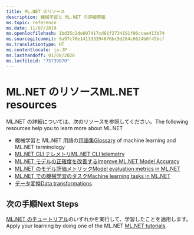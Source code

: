 ```yaml
---
title: ML.NET のリソース
description: 機械学習と ML.NET の詳細情報
ms.topic: reference
ms.date: 11/07/2019
ms.openlocfilehash: 1bd35c2de807417cd81f2734191f06ccae413b74
ms.sourcegitcommit: 9a97c76e141333394676bc5d264c6624b6f45bcf
ms.translationtype: HT
ms.contentlocale: ja-JP
ms.lasthandoff: 01/08/2020
ms.locfileid: "75739870"
---
```

# <a name="mlnet-resources"></a><span data-ttu-id="038c2-103">ML.NET のリソース</span><span class="sxs-lookup"><span data-stu-id="038c2-103">ML.NET resources</span></span>

<span data-ttu-id="038c2-104">ML.NET の詳細については、次のリソースを参照してください。</span><span class="sxs-lookup"><span data-stu-id="038c2-104">The following resources help you to learn more about ML.NET</span></span>

- <span data-ttu-id="038c2-105">機械学習と ML.NET 用語の[用語集](glossary.md)</span><span class="sxs-lookup"><span data-stu-id="038c2-105">[Glossary](glossary.md) of machine learning and ML.NET terminology</span></span>
- [<span data-ttu-id="038c2-106">ML.NET CLI テレメトリ</span><span class="sxs-lookup"><span data-stu-id="038c2-106">ML.NET CLI telemetry</span></span>](ml-net-cli-telemetry.md)
- [<span data-ttu-id="038c2-107">ML.NET モデルの正確度を改善する</span><span class="sxs-lookup"><span data-stu-id="038c2-107">Improve ML.NET Model Accuracy</span></span>](improve-machine-learning-model-ml-net.md)
- [<span data-ttu-id="038c2-108">ML.NET のモデル評価メトリック</span><span class="sxs-lookup"><span data-stu-id="038c2-108">Model evaluation metrics in ML.NET</span></span>](metrics.md)
- [<span data-ttu-id="038c2-109">ML.NET での機械学習のタスク</span><span class="sxs-lookup"><span data-stu-id="038c2-109">Machine learning tasks in ML.NET</span></span>](tasks.md)
- [<span data-ttu-id="038c2-110">データ変換</span><span class="sxs-lookup"><span data-stu-id="038c2-110">Data transformations</span></span>](transforms.md)

## <a name="next-steps"></a><span data-ttu-id="038c2-111">次の手順</span><span class="sxs-lookup"><span data-stu-id="038c2-111">Next Steps</span></span>

<span data-ttu-id="038c2-112">[ML.NET のチュートリアル](../tutorials/index.md)のいずれかを実行して、学習したことを適用します。</span><span class="sxs-lookup"><span data-stu-id="038c2-112">Apply your learning by doing one of the ML.NET [ML.NET tutorials](../tutorials/index.md).</span></span>
